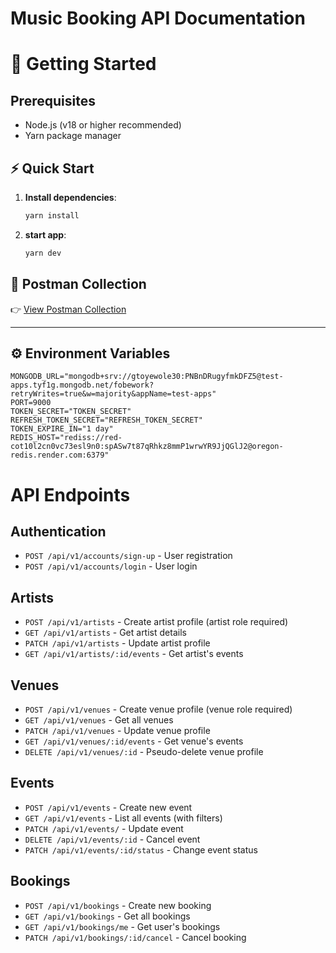 # Music Booking API Documentation

# 🚀 Getting Started

## Prerequisites

- Node.js (v18 or higher recommended)
- Yarn package manager

## ⚡ Quick Start

1. **Install dependencies**:
   ```bash
   yarn install
   ```
2. **start app**:
   ```bash
   yarn dev
   ```

## 🔗 Postman Collection

👉 [View Postman Collection](https://documenter.getpostman.com/view/19148571/2sB2cSgP2W)

---

## ⚙️ Environment Variables

```env
MONGODB_URL="mongodb+srv://gtoyewole30:PNBnDRugyfmkDFZ5@test-apps.tyf1g.mongodb.net/fobework?retryWrites=true&w=majority&appName=test-apps"
PORT=9000
TOKEN_SECRET="TOKEN_SECRET"
REFRESH_TOKEN_SECRET="REFRESH_TOKEN_SECRET"
TOKEN_EXPIRE_IN="1 day"
REDIS_HOST="rediss://red-cot10l2cn0vc73esl9n0:spASw7t87qRhkz8mmP1wrwYR9JjQGlJ2@oregon-redis.render.com:6379"
```

# API Endpoints

## Authentication

- `POST /api/v1/accounts/sign-up` - User registration
- `POST /api/v1/accounts/login` - User login

## Artists

- `POST /api/v1/artists` - Create artist profile (artist role required)
- `GET /api/v1/artists` - Get artist details
- `PATCH /api/v1/artists` - Update artist profile
- `GET /api/v1/artists/:id/events` - Get artist's events

## Venues

- `POST /api/v1/venues` - Create venue profile (venue role required)
- `GET /api/v1/venues` - Get all venues
- `PATCH /api/v1/venues` - Update venue profile
- `GET /api/v1/venues/:id/events` - Get venue's events
- `DELETE /api/v1/venues/:id` - Pseudo-delete venue profile

## Events

- `POST /api/v1/events` - Create new event
- `GET /api/v1/events` - List all events (with filters)
- `PATCH /api/v1/events/` - Update event
- `DELETE /api/v1/events/:id` - Cancel event
- `PATCH /api/v1/events/:id/status` - Change event status

## Bookings

- `POST /api/v1/bookings` - Create new booking
- `GET /api/v1/bookings` - Get all bookings
- `GET /api/v1/bookings/me` - Get user's bookings
- `PATCH /api/v1/bookings/:id/cancel` - Cancel booking
